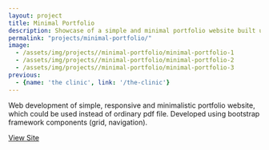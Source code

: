 ```yaml
---
layout: project
title: Minimal Portfolio
description: Showcase of a simple and minimal portfolio website built using some of the bootstrap components. Featuring CSS3 animations jQuery and more.
permalink: "projects/minimal-portfolio/"
image:
  - /assets/img/projects//minimal-portfolio/minimal-portfolio-1
  - /assets/img/projects//minimal-portfolio/minimal-portfolio-2
  - /assets/img/projects//minimal-portfolio/minimal-portfolio-3
previous:
  - {name: 'the clinic', link: '/the-clinic'}
---
```


Web development of simple, responsive and minimalistic portfolio website, which could be used instead of ordinary pdf file. Developed using bootstrap framework components (grid, navigation).

<div class="btn-center">
  <a class="btn" href="http://www.marinesanzvico.com" rel="external">View Site
